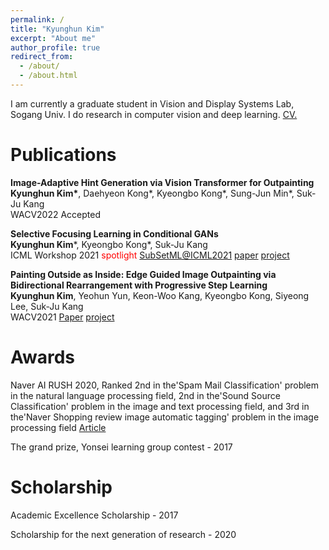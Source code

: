 ```yaml
---
permalink: /
title: "Kyunghun Kim"
excerpt: "About me"
author_profile: true
redirect_from: 
  - /about/
  - /about.html
---
```


I am currently a graduate student in Vision and Display Systems Lab, Sogang Univ. I do research in computer vision and deep learning. 
<a href="https://github.com/GODGANG4885/GODGANG4885.github.io/blob/master/_data/cv.pdf.pdf" target="_blank">CV.</a>
                                                                           
Publications
======
**Image-Adaptive Hint Generation via Vision Transformer for Outpainting**<br/> **Kyunghun Kim\***, Daehyeon Kong\*, Kyeongbo Kong\*, Sung-Jun Min\*, Suk-Ju Kang  <br/> WACV2022 Accepted


**Selective Focusing Learning in Conditional GANs**<br/> **Kyunghun Kim**\*, Kyeongbo Kong\*,  Suk-Ju Kang <br/> 
ICML Workshop 2021 <span style="color:red">spotlight</span> [SubSetML@ICML2021](https://sites.google.com/view/icml-2021-subsetml/accepted-papers)
[paper](https://arxiv.org/abs/2107.08792) 
[project](https://github.com/GODGANG4885/subset_selection_SFL) 

**Painting Outside as Inside: Edge Guided Image Outpainting via Bidirectional Rearrangement with Progressive Step Learning**<br/> **Kyunghun Kim**, Yeohun Yun, Keon-Woo Kang, Kyeongbo Kong, Siyeong Lee, Suk-Ju Kang <br/> WACV2021 [Paper](https://openaccess.thecvf.com/content/WACV2021/html/Kim_Painting_Outside_As_Inside_Edge_Guided_Image_Outpainting_via_Bidirectional_WACV_2021_paper.html) [project](https://godgang4885.github.io/Painting_Outside_as_Inside-POAI-/#abstract)


Awards
======
Naver AI RUSH 2020, Ranked 2nd in the'Spam Mail Classification' problem in the natural language processing field, 2nd in the'Sound Source Classification' problem in the image and text processing field, and 3rd in the'Naver Shopping review image automatic tagging' problem in the image processing field [Article](http://ee.sogang.ac.kr/kor/community/notice01.php?m=v&idx=123)

The grand prize, Yonsei learning group contest - 2017

Scholarship
======
Academic Excellence Scholarship - 2017

Scholarship for the next generation of research - 2020
